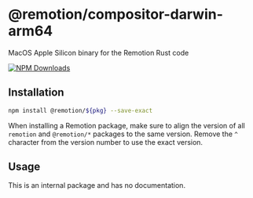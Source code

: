 # @remotion/compositor-darwin-arm64
 
MacOS Apple Silicon binary for the Remotion Rust code
 
[![NPM Downloads](https://img.shields.io/npm/dm/compositor-darwin-arm64.svg?style=flat&color=black&label=Downloads)](https://npmcharts.com/compare/compositor-darwin-arm64?minimal=true)
 
## Installation
 
```bash
npm install @remotion/${pkg} --save-exact
```
 
When installing a Remotion package, make sure to align the version of all `remotion` and `@remotion/*` packages to the same version.
Remove the `^` character from the version number to use the exact version.
 
## Usage
 
This is an internal package and has no documentation.
